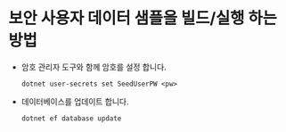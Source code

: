# <a name="how-to-buildrun-secure-user-data-sample"></a>보안 사용자 데이터 샘플을 빌드/실행 하는 방법

* 암호 관리자 도구와 함께 암호를 설정 합니다.

  `dotnet user-secrets set SeedUserPW <pw>`

* 데이터베이스를 업데이트 합니다.

    `dotnet ef database update`
